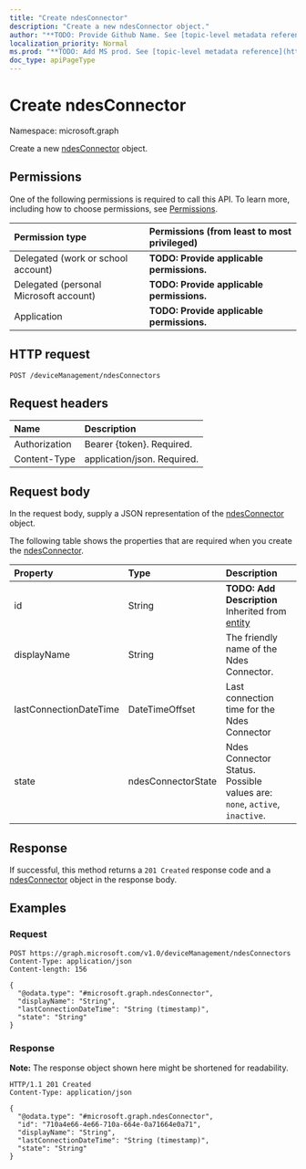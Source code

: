 ```yaml
---
title: "Create ndesConnector"
description: "Create a new ndesConnector object."
author: "**TODO: Provide Github Name. See [topic-level metadata reference](https://msgo.azurewebsites.net/add/document/guidelines/metadata.html#topic-level-metadata)**"
localization_priority: Normal
ms.prod: "**TODO: Add MS prod. See [topic-level metadata reference](https://msgo.azurewebsites.net/add/document/guidelines/metadata.html#topic-level-metadata)**"
doc_type: apiPageType
---
```


# Create ndesConnector
Namespace: microsoft.graph



Create a new [ndesConnector](../resources/ndesconnector.md) object.

## Permissions
One of the following permissions is required to call this API. To learn more, including how to choose permissions, see [Permissions](/graph/permissions-reference).

|Permission type|Permissions (from least to most privileged)|
|:---|:---|
|Delegated (work or school account)|**TODO: Provide applicable permissions.**|
|Delegated (personal Microsoft account)|**TODO: Provide applicable permissions.**|
|Application|**TODO: Provide applicable permissions.**|

## HTTP request

<!-- {
  "blockType": "ignored"
}
-->
``` http
POST /deviceManagement/ndesConnectors
```

## Request headers
|Name|Description|
|:---|:---|
|Authorization|Bearer {token}. Required.|
|Content-Type|application/json. Required.|

## Request body
In the request body, supply a JSON representation of the [ndesConnector](../resources/ndesconnector.md) object.

The following table shows the properties that are required when you create the [ndesConnector](../resources/ndesconnector.md).

|Property|Type|Description|
|:---|:---|:---|
|id|String|**TODO: Add Description** Inherited from [entity](../resources/entity.md)|
|displayName|String|The friendly name of the Ndes Connector.|
|lastConnectionDateTime|DateTimeOffset|Last connection time for the Ndes Connector|
|state|ndesConnectorState|Ndes Connector Status. Possible values are: `none`, `active`, `inactive`.|



## Response

If successful, this method returns a `201 Created` response code and a [ndesConnector](../resources/ndesconnector.md) object in the response body.

## Examples

### Request
<!-- {
  "blockType": "request",
  "name": "create_ndesconnector_from_"
}
-->
``` http
POST https://graph.microsoft.com/v1.0/deviceManagement/ndesConnectors
Content-Type: application/json
Content-length: 156

{
  "@odata.type": "#microsoft.graph.ndesConnector",
  "displayName": "String",
  "lastConnectionDateTime": "String (timestamp)",
  "state": "String"
}
```


### Response
**Note:** The response object shown here might be shortened for readability.
<!-- {
  "blockType": "response",
  "truncated": true,
  "@odata.type": "microsoft.graph.ndesConnector"
}
-->
``` http
HTTP/1.1 201 Created
Content-Type: application/json

{
  "@odata.type": "#microsoft.graph.ndesConnector",
  "id": "710a4e66-4e66-710a-664e-0a71664e0a71",
  "displayName": "String",
  "lastConnectionDateTime": "String (timestamp)",
  "state": "String"
}
```


